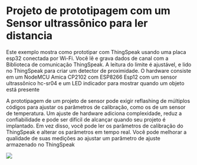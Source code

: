 # Projeto de prototipagem com um Sensor ultrassônico para ler distancia

<div>
<p>Este exemplo mostra como prototipar com ThingSpeak usando uma placa esp32 conectada por Wi-Fi. Você lê e grava dados de canal com a Biblioteca de comunicação ThingSpeak. A leitura do limite é ajustável, e lido no ThingSpeak para criar um detector de proximidade. O hardware consiste em um NodeMCU Amica CP2102 com ESP8266 Esp12 com um sensor ultrassônico hc-sr04 e um LED indicador para mostrar quando um objeto está presente</p>
<p>A prototipagem de um projeto de sensor pode exigir reflashing de múltiplos códigos para ajustar os parâmetros de calibração, como os de um sensor de temperatura. Um ajuste de hardware adiciona complexidade, reduz a confiabilidade e pode ser difícil de alcançar quando seu projeto é implantado. Em vez disso, você pode ler os parâmetros de calibração do ThingSpeak e alterar os parâmetros em tempo real. Você pode melhorar a qualidade de suas medições ao ajustar um parâmetro de ajuste armazenado no ThingSpeak</p>
<img align="left" src="https://s3.us-west-2.amazonaws.com/secure.notion-static.com/95f794fa-16f7-4ff4-b5ba-4736435b7c6b/Untitled.png?X-Amz-Algorithm=AWS4-HMAC-SHA256&X-Amz-Content-Sha256=UNSIGNED-PAYLOAD&X-Amz-Credential=AKIAT73L2G45EIPT3X45%2F20211126%2Fus-west-2%2Fs3%2Faws4_request&X-Amz-Date=20211126T125145Z&X-Amz-Expires=86400&X-Amz-Signature=c329c6a6bb1a1d2391afebfc473c39bd93d5956a3b918787845a707077f1030d&X-Amz-SignedHeaders=host&response-content-disposition=filename%20%3D%22Untitled.png%22&x-id=GetObject"  widght="450"/>
